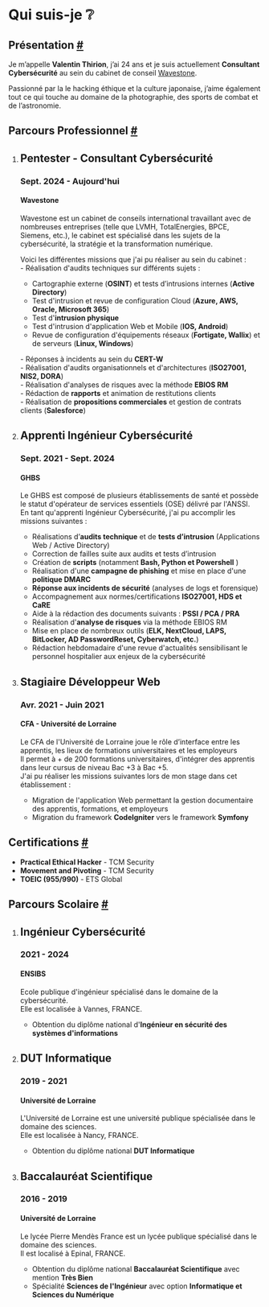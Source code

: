 # Qui suis-je ❔

## Présentation [#](https://justintype.github.io/fr/whoami/#pr%c3%a9sentation)

Je m’appelle **Valentin Thirion**, j’ai 24 ans et je suis actuellement **Consultant Cybersécurité** au sein du cabinet de conseil [Wavestone](https://www.wavestone.com/fr/).

Passionné par la le hacking éthique et la culture japonaise, j’aime également tout ce qui touche au domaine de la photographie, des sports de combat et de l’astronomie.

## Parcours Professionnel [#](https://justintype.github.io/fr/whoami/#parcours-professionnel)

1.  ## Pentester - Consultant Cybersécurité
    
    ### Sept. 2024 - Aujourd'hui
    
    #### Wavestone
    
    Wavestone est un cabinet de conseils international travaillant avec de nombreuses entreprises (telle que LVMH, TotalEnergies, BPCE, Siemens, etc.), le cabinet est spécialisé dans les sujets de la cybersécurité, la stratégie et la transformation numérique.  
      
    Voici les différentes missions que j'ai pu réaliser au sein du cabinet :  
    \- Réalisation d'audits techniques sur différents sujets :
    
    -   Cartographie externe (**OSINT**) et tests d’intrusions internes (**Active Directory**)
    -   Test d'intrusion et revue de configuration Cloud (**Azure, AWS, Oracle, Microsoft 365**)
    -   Test d'**intrusion physique**
    -   Test d'intrusion d'application Web et Mobile (**IOS, Android**)
    -   Revue de configuration d'équipements réseaux (**Fortigate, Wallix**) et de serveurs (**Linux, Windows**)
    
    \- Réponses à incidents au sein du **CERT-W**  
    \- Réalisation d'audits organisationnels et d'architectures (**ISO27001, NIS2, DORA**)  
    \- Réalisation d'analyses de risques avec la méthode **EBIOS RM**  
    \- Rédaction de **rapports** et animation de restitutions clients  
    \- Réalisation de **propositions commerciales** et gestion de contrats clients (**Salesforce**)
    
2.  ## Apprenti Ingénieur Cybersécurité
    
    ### Sept. 2021 - Sept. 2024
    
    #### GHBS
    
    Le GHBS est composé de plusieurs établissements de santé et possède le statut d'opérateur de services essentiels (OSE) délivré par l'ANSSI.  
    En tant qu'apprenti Ingénieur Cybersécurité, j'ai pu accomplir les missions suivantes :
    
    -   Réalisations d’**audits technique** et de **tests d’intrusion** (Applications Web / Active Directory)
    -   Correction de failles suite aux audits et tests d’intrusion
    -   Création de **scripts** (notamment **Bash, Python et Powershell** )
    -   Réalisation d'une **campagne de phishing** et mise en place d'une **politique DMARC**
    -   **Réponse aux incidents de sécurité** (analyses de logs et forensique)
    -   Accompagnement aux normes/certifications **ISO27001, HDS et CaRE**
    -   Aide à la rédaction des documents suivants : **PSSI / PCA / PRA**
    -   Réalisation d'**analyse de risques** via la méthode EBIOS RM
    -   Mise en place de nombreux outils (**ELK, NextCloud, LAPS, BitLocker, AD PasswordReset, Cyberwatch, etc.**)
    -   Rédaction hebdomadaire d'une revue d'actualités sensibilisant le personnel hospitalier aux enjeux de la cybersécurité
    
3.  ## Stagiaire Développeur Web
    
    ### Avr. 2021 - Juin 2021
    
    #### CFA - Université de Lorraine
    
    Le CFA de l'Université de Lorraine joue le rôle d’interface entre les apprentis, les lieux de formations universitaires et les employeurs  
    Il permet à + de 200 formations universitaires, d'intégrer des apprentis dans leur cursus de niveau Bac +3 à Bac +5.  
    J'ai pu réaliser les missions suivantes lors de mon stage dans cet établissement :
    
    -   Migration de l'application Web permettant la gestion documentaire des apprentis, formations, et employeurs
    -   Migration du framework **CodeIgniter** vers le framework **Symfony**
    

## Certifications [#](https://justintype.github.io/fr/whoami/#certifications)

-   **Practical Ethical Hacker** - TCM Security
-   **Movement and Pivoting** - TCM Security
-   **TOEIC (955/990)** - ETS Global

## Parcours Scolaire [#](https://justintype.github.io/fr/whoami/#parcours-scolaire)

1.  ## Ingénieur Cybersécurité
    
    ### 2021 - 2024
    
    #### ENSIBS
    
    Ecole publique d'ingénieur spécialisé dans le domaine de la cybersécurité.  
    Elle est localisée à Vannes, FRANCE.
    
    -   Obtention du diplôme national d'**Ingénieur en sécurité des systèmes d'informations**
    
2.  ## DUT Informatique
    
    ### 2019 - 2021
    
    #### Université de Lorraine
    
    L'Université de Lorraine est une université publique spécialisée dans le domaine des sciences.  
    Elle est localisée à Nancy, FRANCE.
    
    -   Obtention du diplôme national **DUT Informatique**
    
3.  ## Baccalauréat Scientifique
    
    ### 2016 - 2019
    
    #### Université de Lorraine
    
    Le lycée Pierre Mendès France est un lycée publique spécialisé dans le domaine des sciences.  
    Il est localisé à Epinal, FRANCE.
    
    -   Obtention du diplôme national **Baccalauréat Scientifique** avec mention **Très Bien**
    -   Spécialité **Sciences de l'Ingénieur** avec option **Informatique et Sciences du Numérique**


